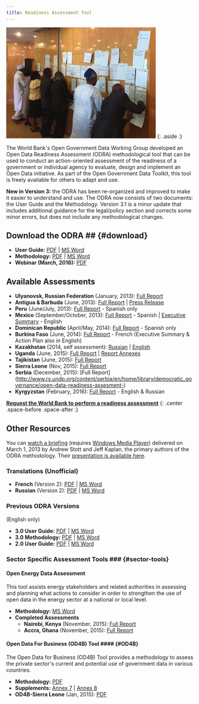 ```yaml
---
title: Readiness Assessment Tool
---
```



![Citizens in Nigeria participate in a readiness assessment exercise to identify high priority datasets](../docs/images/odra.jpg)
{: .aside :}

The World Bank's Open Government Data Working Group developed an Open Data Readiness Assessment (ODRA) methodological
tool that can be used to conduct an action-oriented assessment of the readiness of a government or individual agency to
evaluate, design and implement an Open Data initiative. As part of the Open Government Data Toolkit, this tool is freely
available for others to adapt and use.

**New in Version 3:** the ODRA has been re-organized and improved to make it easier to understand and use.
The ODRA now consists of two documents: the User Guide and the Methodology. Version 3.1 is a minor
update that includes additional guidance for the legal/policy section and corrects some minor errors, but does
not include any methodological changes.

## Download the ODRA ## {#download}

* **User Guide:** [PDF](../docs/odra/odra_v3.1_userguide-en.pdf) \| [MS Word](../docs/odra/odra_v3.1_userguide-en.doc)
* **Methodology:** [PDF](../docs/odra/odra_v3.1_methodology-en.pdf) \| [MS Word](../docs/odra/odra_v3.1_methodology-en.doc)
* **Webinar (March, 2016):** [PDF](../docs/odra/ODRA_31_WhatsNew.pdf)


## Available Assessments ##

* **Ulyanovsk, Russian Federation** (January, 2013): [Full Report](../docs/odra/odra_ulyanovsk_web_final.doc)
* **Antigua & Barbuda** (June, 2013): [Full Report](http://www.ab.gov.ag/article_details.php?id=4222&category=114) \| [Press Release](http://www.ab.gov.ag/article_details.php?id=4223&category=38)
* **Peru** (June/July, 2013): [Full Report](../docs/odra/odra-peru-final.pdf) - Spanish only
* **Mexico** (September/October, 2013): [Full Report](../docs/odra/odra_mexico_complete.pdf) - Spanish \| [Executive Summary](./docs/odra/odra_mexico_execsummary.pdf) - English
* **Dominican Republic** (April/May, 2014): [Full Report](../docs/odra/odra_republica_dominicana.pdf) - Spanish only
* **Burkina Faso** (June, 2014): [Full Report](../docs/odra/odra-burkina-faso-final-fr.pdf) - French (Executive Summary & Action Plan also in English)
* **Kazakhstan** (2014, self assessment): [Russian](../docs/odra/odra_kazakhstan-ru.docx) \| [English](../docs/odra/odra_kazakhstan-en.docx)
* **Uganda** (June, 2015): [Full Report](../docs/odra/odra_uganda.pdf) \| [Report Annexes](../docs/odra/odra_uganda_annexes.pdf)
* **Tajikistan** (June, 2015): [Full Report](http://cipi.tj/wp-content/uploads/2015/09/En_ODRATajikistan_2015.pdf)
* **Sierra Leone** (Nov, 2015): [Full Report](../docs/odra/odra_sierra_leone.pdf)
* **Serbia** (December, 2015): [Full Report]
(http://www.rs.undp.org/content/serbia/en/home/library/democratic_governance/open-data-readiness-assesment-)
* **Kyrgyzstan** (February, 2016): [Full Report](http://www.kg.undp.org/content/kyrgyzstan/en/home/library/democratic_governance/odra) - English & Russian


**[Request the World Bank to perform a readiness assessment](mailto:opengovdata@worldbank.org)**
{: .center .space-before .space-after :}


## Other Resources ##

You can [watch a briefing](mms://wbmswebcast1.worldbank.org/DEC/2013-03-01/OD_RA_Briefing.wmv) (requires [Windows Media
Player](http://windows.microsoft.com/en-us/windows/windows-media-player)) delivered on March 1, 2013 by Andrew Stott and
Jeff Kaplan, the primary authors of the ODRA methodology. Their [presentation is available
here](../docs/odra/2013-03-01_0900_open_data-odra_briefing.pdf).

### Translations (Unofficial) ###

* **French** (Version 2): [PDF](../docs/odra/odra_v1-fr.pdf) \| [MS Word](../docs/odra/odra_v1-en.docx)
* **Russian** (Version 2): [PDF](../docs/odra/odra_v2-ru.pdf) \| [MS Word](../docs/odra/odra_v2-ru.docx)

### Previous ODRA Versions ###

(English only)

* **3.0 User Guide:** [PDF](../docs/odra/odra_v3_userguide-en.pdf) \| [MS Word](../docs/odra/odra_v3_userguide-en.doc)
* **3.0 Methodology:** [PDF](../docs/odra/odra_v3_methodology-en.pdf) \| [MS Word](../docs/odra/odra_v3_methodology-en.doc)
* **2.0 User Guide:** [PDF](../docs/odra/odra_v2-en.pdf) \| [MS Word](../docs/odra/odra_v2-en.doc)


### Sector Specific Assessment Tools ### {#sector-tools}

#### Open Energy Data Assessment ####

This tool assists energy stakeholders and related authorities in
assessing and planning what actions to consider in order to strengthen the use of open data in the 
energy sector at a national or local level.

* **Methodology:** [MS Word](../docs/odra/odra_energy_v1_methodology-en.docx) 
* **Completed Assessments**
  * **Nairobi, Kenya** (November, 2015): [Full Report](../docs/odra/odra_energy-nairobi.pdf)
  * **Accra, Ghana** (November, 2015): [Full Report](../docs/odra/odra_energy-accra.pdf)


#### Open Data For Business (OD4B) Tool #### {#OD4B}


The Open Data for Business (OD4B) Tool provides a methodology to assess the private sector's current and potential use of government data in various countries.

* **Methodology:** [PDF](../docs/odra/od4b_v2.8-en.pdf)
* **Supplements:** [Annex 7](../docs/odra/od4b_v2.8_annex7.xlsx) \| [Annex 8](../docs/odra/od4b_v2.8_annex8.xlsx)
* **OD4B-Sierra Leone** (Jan, 2015): [PDF](../docs/odra/od4b_sierra_leone.pdf)

